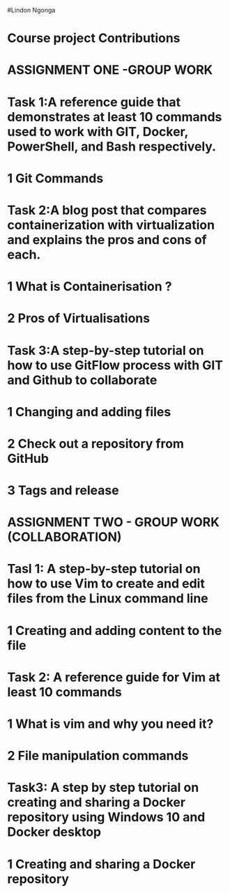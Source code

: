 #Lindon Ngonga 
# Course project Contributions
# ASSIGNMENT ONE -GROUP WORK
# Task 1:A reference guide that demonstrates at least 10 commands used to work with GIT, Docker, PowerShell, and Bash respectively.
# 1 Git Commands
# Task 2:A blog post that compares containerization with virtualization and explains the pros and cons of each.
# 1 What is Containerisation ?
# 2 Pros of Virtualisations
# Task 3:A step-by-step tutorial on how to use GitFlow process with GIT and Github to collaborate
# 1 Changing and adding files
# 2 Check out a repository from GitHub
# 3 Tags and release

# ASSIGNMENT TWO - GROUP WORK (COLLABORATION)
# Tasl 1: A step-by-step tutorial on how to use Vim to create and edit files from the Linux command line
# 1 Creating and adding content to the file
# Task 2: A reference guide for Vim at least 10 commands 
# 1 What is vim and why you need it?
# 2  File manipulation commands

# Task3: A step by step tutorial on creating and sharing a Docker repository using Windows 10 and Docker desktop
# 1 Creating and sharing a Docker repository


